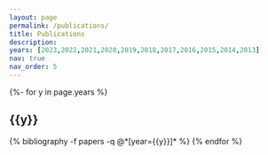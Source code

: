 ```yaml
---
layout: page
permalink: /publications/
title: Publications
description: 
years: [2023,2022,2021,2020,2019,2018,2017,2016,2015,2014,2013]
nav: true
nav_order: 5
---
```

<!-- _pages/publications.md -->
<div class="publications">

{%- for y in page.years %}
  <h2 class="year">{{y}}</h2>
  {% bibliography -f papers -q @*[year={{y}}]* %}
{% endfor %}

</div>

